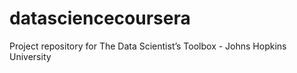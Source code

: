 # datasciencecoursera
Project repository for The Data Scientist’s Toolbox - Johns Hopkins University
